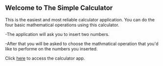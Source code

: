 ## Welcome to The Simple Calculator

This is the easiest and most reliable calculator application.
You can do the four basic mathematical operations using this calculator.

-The application will ask you to insert two numbers.

-After that you will be asked to choose the mathmatical operation 
 that you'd like to performe on the numbers you inserted.

Click [here](https://repl.it/@imad97/Final-App-Project) to access the calculator app.  
